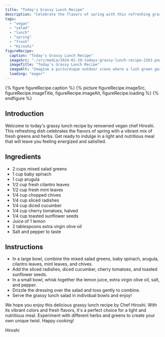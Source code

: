 ```yaml
---
title: "Today's Grassy Lunch Recipe"
description: "Celebrate the flavors of spring with this refreshing grassy lunch recipe. A vibrant mix of fresh greens and herbs tossed in a zesty lemon dressing. Perfect for a light and nutritious meal."
tags:
  - "vegan"
  - "salad"
  - "lunch"
  - "spring"
  - "fresh"
  - "Hiroshi"
figureRecipe: 
  caption: "Today's Grassy Lunch Recipe"
  imageSrc: "./src/media/2024-01-29-todays-grassy-lunch-recipe-2263.png"
  imageTitle: "Today's Grassy Lunch Recipe"
  imageAlt: "Imagine a picturesque outdoor scene where a lush green garden meets the enchanting culinary world. At the heart of this image is a lunch table set upon a vibrant lawn, embellished with various shades of verdant foliage and herbs brought to life by natural light. The central attraction is a tantalising salad; an array of fresh mixed salad greens, baby spinach, arugula, cilantro leaves, mint leaves, and chives are meticulously arranged in individual bowls, each element contributing to the myriad of colors and textures. Additional components like crisp radish slices, diced cucumber, bifurcated cherry tomatoes, and toasted sunflower seeds injecting contrasting colors and a satisfying crunch. The salad, dressed with zesty lemon, glints under the sun, underscoring the dish's freshness. This illustration encapsulates the spirit of spring, displaying the splendor of nature's offerings and the culinary excellence of a nameless renowned vegan chef."
  loading: "eager"
---
```


{% figure figureRecipe.caption %}
{% picture figureRecipe.imageSrc, figureRecipe.imageTitle, figureRecipe.imageAlt, figureRecipe.loading %}
{% endfigure %}

## Introduction

Welcome to today's grassy lunch recipe by renowned vegan chef Hiroshi. This refreshing dish celebrates the flavors of spring with a vibrant mix of fresh greens and herbs. Get ready to indulge in a light and nutritious meal that will leave you feeling energized and satisfied.

## Ingredients

- 2 cups mixed salad greens
- 1 cup baby spinach
- 1 cup arugula
- 1/2 cup fresh cilantro leaves
- 1/2 cup fresh mint leaves
- 1/4 cup chopped chives
- 1/4 cup sliced radishes
- 1/4 cup diced cucumber
- 1/4 cup cherry tomatoes, halved
- 1/4 cup toasted sunflower seeds
- Juice of 1 lemon
- 2 tablespoons extra virgin olive oil
- Salt and pepper to taste

## Instructions

- In a large bowl, combine the mixed salad greens, baby spinach, arugula, cilantro leaves, mint leaves, and chives.
- Add the sliced radishes, diced cucumber, cherry tomatoes, and toasted sunflower seeds.
- In a small bowl, whisk together the lemon juice, extra virgin olive oil, salt, and pepper.
- Drizzle the dressing over the salad and toss gently to combine.
- Serve the grassy lunch salad in individual bowls and enjoy!

We hope you enjoy this delicious grassy lunch recipe by Chef Hiroshi. With its vibrant colors and fresh flavors, it's a perfect choice for a light and nutritious meal. Experiment with different herbs and greens to create your own unique twist. Happy cooking!

Hiroshi

